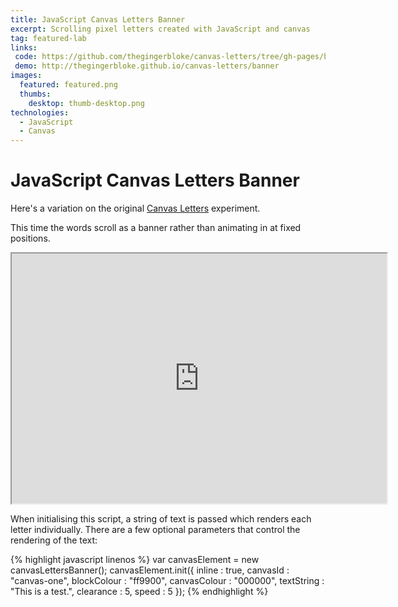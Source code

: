 ```yaml
---
title: JavaScript Canvas Letters Banner
excerpt: Scrolling pixel letters created with JavaScript and canvas
tag: featured-lab
links:
 code: https://github.com/thegingerbloke/canvas-letters/tree/gh-pages/banner
 demo: http://thegingerbloke.github.io/canvas-letters/banner
images:
  featured: featured.png
  thumbs:
    desktop: thumb-desktop.png
technologies:
  - JavaScript
  - Canvas
---
```


# JavaScript Canvas Letters Banner


Here's a variation on the original  [Canvas Letters](../javascript-canvas-letters) experiment.

This time the words scroll as a banner rather than animating in at fixed positions.

<iframe class="ArticleIframe" src="http://thegingerbloke.github.io/canvas-letters/banner/" width="600" height="400"></iframe>

When initialising this script, a string of text is passed which renders each letter individually. There are a few optional parameters that control the rendering of the text:

{% highlight javascript linenos %}
var canvasElement = new canvasLettersBanner();
canvasElement.init({
    inline : true,
    canvasId : "canvas-one",
    blockColour : "ff9900",
    canvasColour : "000000",
    textString : "This is a test.",
    clearance : 5,
    speed : 5
});
{% endhighlight %}
